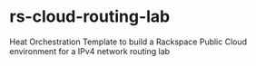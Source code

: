 # rs-cloud-routing-lab
Heat Orchestration Template to build a Rackspace Public Cloud environment for a IPv4 network routing lab
